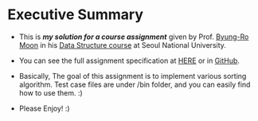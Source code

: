 # Executive Summary #
* This is **_my solution for a course assignment_** given by Prof. [Byung-Ro Moon](http://soar.snu.ac.kr/~moon//index.html) in his [Data Structure course](http://soar.snu.ac.kr/course.html) at Seoul National University.

* You can see the full assignment specification at [HERE](http://147.46.240.125:8000/assignments/4) or in [GitHub](https://github.com/operatz/sustainable-assistance/blob/master/public/assignment_content/4.html).

* Basically, The goal of this assignment is to implement various sorting algorithm. Test case files are under /bin folder, and you can easily find how to use them. :)

* Please Enjoy! :)
